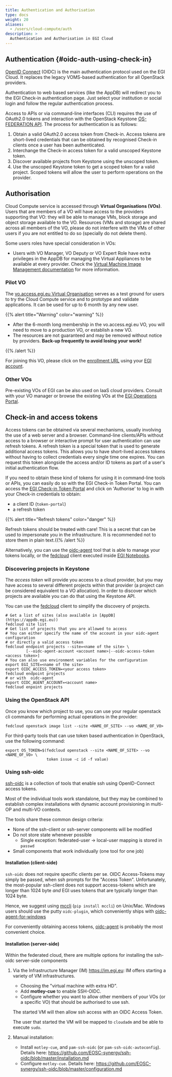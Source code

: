 ```yaml
---
title: Authentication and Authorisation
type: docs
weight: 20
aliases:
  - /users/cloud-compute/auth
description: >
  Authentication and Authorisation in EGI Cloud
---
```


## Authentication {#oidc-auth-using-check-in}

[OpenID Connect](http://openid.net/connect/) (OIDC) is the main authentication protocol
used on the EGI Cloud. It replaces the legacy VOMS-based authentication for all
OpenStack providers.

Authentication to web based services (like the AppDB) will redirect you to the
EGI Check-in authentication page. Just select your institution or social login
and follow the regular authentication process.

Access to APIs or via command-line interfaces (CLI) requires the use of OAuth2.0
tokens and interaction with the OpenStack Keystone
[OS-FEDERATION API](https://developer.openstack.org/api-ref/identity/v3-ext/index.html#os-federation-api).
The process for authentication is as follows:

1. Obtain a valid OAuth2.0 access token from Check-in. Access tokens are
   short-lived credentials that can be obtained by recognised Check-in clients
   once a user has been authenticated.
1. Interchange the Check-in access token for a valid unscoped Keystone token.
1. Discover available projects from Keystone using the unscoped token.
1. Use the unscoped Keystone token to get a scoped token for a valid project.
   Scoped tokens will allow the user to perform operations on the provider.

## Authorisation

Cloud Compute service is accessed through **Virtual Organisations (VOs)**. Users
that are members of a VO will have access to the providers supporting that VO:
they will be able to manage VMs, block storage and object storage available to
the VO. Resources (VMs and storage) are shared across all members of the VO,
please do not interfere with the VMs of other users if you are not entitled to
do so (specially do not delete them).

Some users roles have special consideration in VOs:

- Users with VO Manager, VO Deputy or VO Expert Role have extra privileges in
  the AppDB for managing the Virtual Appliances to be available at every
  provider. Check the [Virtual Machine Image Management documentation](../images)
  for more information.

### Pilot VO

The
[vo.access.egi.eu Virtual Organisation](https://operations-portal.egi.eu/vo/view/voname/vo.access.egi.eu)
serves as a test ground for users to try the Cloud Compute service and to
prototype and validate applications. It can be used for up to 6 month by any new
user.

{{% alert title="Warning" color="warning" %}}

- After the 6-month long membership in the vo.access.egi.eu VO, you will need to
  move to a production VO, or establish a new VO.
- The resources are not guaranteed and may be removed without notice by
  providers. **Back-up frequently to avoid losing your work!**

{{% /alert %}}

For joining this VO, please click on the
[enrollment URL](https://aai.egi.eu/registry/co_petitions/start/coef:240)
using your [EGI account](../../../aai/check-in/).

### Other VOs

Pre-existing VOs of EGI can be also used on IaaS cloud providers. Consult with
your VO manager or browse the existing VOs at the
[EGI Operations Portal](https://operations-portal.egi.eu/vo/a/list).

## Check-in and access tokens

Access tokens can be obtained via several mechanisms, usually involving the use
of a web server and a browser. Command-line clients/APIs without access to a
browser or interactive prompt for user authentication can use refresh tokens. A
refresh token is a special token that is used to generate additional access
tokens. This allows you to have short-lived access tokens without having to
collect credentials every single time one expires. You can request this token
alongside the access and/or ID tokens as part of a user's initial authentication
flow.

If you need to obtain these kind of tokens for using it in command-line tools or APIs,
you can easily do so with the EGI Check-in Token Portal. You can access the
[EGI Check-in Token Portal](https://aai.egi.eu/token) and click on
\'Authorise\' to log in with your Check-in credentials to obtain:

- a client ID (`token-portal`)
- a refresh token

{{% alert title="Refresh tokens" color="danger" %}}

Refresh tokens should be treated with care! This is a secret that can be used to
impersonate you in the infrastructure. It is recommended not to store them in
plain text.{{% /alert %}}

Alternatively, you can use the
[oidc-agent](https://indigo-dc.gitbook.io/oidc-agent/user/oidc-gen/provider/egi)
tool that is able to manage your tokens locally, or the
[fedcloud](https://fedcloudclient.fedcloud.eu/) client executed inside
[EGI Notebooks](../../../dev-env/notebooks/integration/#fedcloud-client).

### Discovering projects in Keystone

The _access token_ will provide you access to a cloud provider, but you may have
access to several different projects within that provider (a project can be
considered equivalent to a VO allocation). In order to discover which projects
are available you can do that using the Keystone API.

You can use the [fedcloud](https://fedcloudclient.fedcloud.eu/) client to
simplify the discovery of projects.

```shell
# Get a list of sites (also available in [AppDB](https://appdb.egi.eu))
fedcloud site list
# Get list of projects that you are allowed to access
# You can either specify the name of the account in your oidc-agent configuration
# or directly a valid access token
fedcloud endpoint projects --site=<name of the site> \
         [--oidc-agent-account <account name>|--oidc-access-token <access token>]
# You can also use environment variables for the configuration
export EGI_SITE=<name of the site>
export OIDC_ACCESS_TOKEN=<your access token>
fedcloud endpoint projects
# or with  oidc-agent
export OIDC_AGENT_ACCOUNT=<account name>
fedcloud enpoint projects
```

### Using the OpenStack API

Once you know which project to use, you can use your regular openstack cli
commands for performing actual operations in the provider:

```shell
fedcloud openstack image list --site <NAME_OF_SITE> --vo <NAME_OF_VO>
```

For third-party tools that can use token based authentication in OpenStack, use
the following command:

```shell
export OS_TOKEN=$(fedcloud openstack --site <NAME_OF_SITE> --vo <NAME_OF_VO> \
                  token issue -c id -f value)
```

### Using ssh-oidc

[ssh-oidc](https://github.com/EOSC-synergy/ssh-oidc) is a collection of
tools that enable ssh using OpenID-Connect access tokens.

Most of the individual tools work standalone, but they may be combined to
establish complex installations with dynamic account provisioning in
multi-OP and multi-VO contexts.

The tools share these common design criteria:

- None of the ssh-client or ssh-server components will be modified
- Do not store state whenever possible
    - Single exception: federated-user -> local-user mapping is stored in
        `passwd`
- Small components that work individually (one tool for one job)

#### Installation (client-side)

`ssh-oidc` does not require specific clients per se. OIDC Access-Tokens
may simply be passed, when ssh prompts for the "Access Token".
Unfortunately, the most-popular ssh-client does not support access-tokens
which are longer than 1024 byte _and_ EGI uses tokens that are typically
longer than 1024 byte.

Hence, we suggest using [mccli](https://mccli.readthedocs.org) (`pip
install mccli`) on Unix/Mac. Windows users should use the putty
`oidc-plugin`, which conveniently ships with
[oidc-agent-for-windows](http://repo.data.kit.edu/windows/oidc-agent/)

For conveniently obtaining access tokens,
[oidc-agent](https://indigo-dc.gitbook.io/oidc-agent) is probably the most
convenient choice.

#### Installation (server-side)

Within the federated cloud, there are multiple options for installing
the ssh-oidc server-side components

1. Via the Infrastructure Manager (IM) <https://im.egi.eu>: IM offers
   starting a variety of VM infrastructures.
   - Choosing the "virtual machine with extra HD".
   - Add **motley-cue** to enable SSH-OIDC.
   - Configure whether you want to allow other members of your VOs (or a
       specific VO) that should be authorised to use ssh.

   The started VM will then allow ssh access with an OIDC Access Token.

   The user that started the VM will be mapped to `cloudadm` and be able to execute
   `sudo`.

1. Manual installation:
    - Install `motley-cue`, and `pam-ssh-oidc` (or
      `pam-ssh-oidc-autoconfig`). Details here:
          <https://github.com/EOSC-synergy/ssh-oidc/blob/master/installation.md>
    - Configure `motley-cue`. Details here:
        <https://github.com/EOSC-synergy/ssh-oidc/blob/master/configuration.md>

